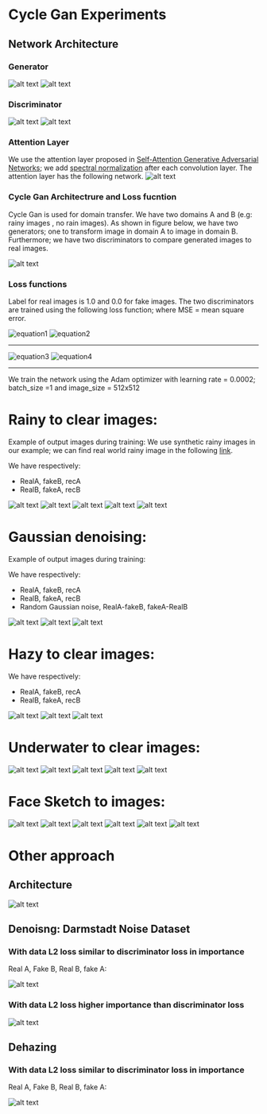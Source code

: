 # Cycle Gan Experiments

## Network Architecture

### Generator 
![alt text](images/network.png)
![alt text](images/components.png)

### Discriminator
![alt text](images/disc__.png)
![alt text](images/parts_disc.png)

### Attention Layer

We use the attention layer proposed in [Self-Attention Generative Adversarial Networks](https://arxiv.org/pdf/1805.08318.pdf);
we add [spectral normalization](https://arxiv.org/pdf/1802.05957.pdf) after each convolution layer.
The attention layer has the following network.
![alt text](images/self-attention-gan-network.png)

### Cycle Gan Architectrure and Loss fucntion

Cycle Gan is used for domain transfer. We have two domains A and B (e.g: rainy images 
, no rain images). As shown in figure below, we have two generators; one to transform image in
domain A to image in domain B. Furthermore; we have two discriminators to compare generated
images to real images.

![alt text](images/cycle_gan.png)

### Loss functions


Label for real images is 1.0 and 0.0 for fake images.
The two discriminators are trained using the following loss function; 
where MSE = mean square error.

<img src="https://latex.codecogs.com/svg.latex?\Large&space;LossDiscriminator_B={0.5*MSE(FakeB, 0.0) + 0.5*MSE(RealB, 1.0)}" title="equation1" />
<img src="https://latex.codecogs.com/svg.latex?\Large&space;LossDiscriminator_A={0.5*MSE(FakeA, 0.0) + 0.5*MSE(RealA, 1.0)}" title="equation2" />

--------
<img src="https://latex.codecogs.com/svg.latex?\Large&space;LossGenerator_A_2_B={10*MSE(RecB, RealB) + Discriminator_B(FakeB, 1.0)}" title="equation3" />
<img src="https://latex.codecogs.com/svg.latex?\Large&space;LossGenerator_B_2_A={10*MSE(RecA, RealA) + Discriminator_B(FakeB, 1.0)}" title="equation4" />

---
We train the network using the Adam optimizer with learning rate = 0.0002;
batch_size =1 and  image_size = 512x512


# Rainy to clear images:

Example of output images during training:
We use synthetic rainy images in our example;
we can find  real world rainy image in the following [link](https://drive.google.com/file/d/1Vh3T6XZ-2337vTwrnS7kvGTTiBronyqr/view?usp=sharing). 

We have respectively:

* RealA, fakeB, recA
* RealB, fakeA, recB

![alt text](images/index.png)
![alt text](images/index2.png)
![alt text](images/index11.png)
![alt text](images/index21.png)
![alt text](images/index33.png)

# Gaussian denoising:

Example of output images during training:


We have respectively:

* RealA, fakeB, recA
* RealB, fakeA, recB
* Random Gaussian noise, RealA-fakeB, fakeA-RealB

![alt text](images/gaussian_noise2.png)
![alt text](images/gaussian_noise3.png)
![alt text](images/Gaussian_noise1.png)


# Hazy to clear images:

We have respectively:

* RealA, fakeB, recA
* RealB, fakeA, recB

![alt text](images/haze.png)
![alt text](images/haze2.png)
![alt text](images/haze22.png)


# Underwater to clear images:

![alt text](images/under22.png)
![alt text](images/under223.png)
![alt text](images/under2222.png)
![alt text](images/underwater.png)
![alt text](images/underwater33.png)

# Face Sketch to images:

![alt text](images/sketch11.png)
![alt text](images/sketch24.png)
![alt text](images/sketch33.png)
![alt text](images/sketch45.png)
![alt text](images/sketch46.png)
![alt text](images/sketch345.png)


# Other approach

## Architecture
![alt text](images/network_22.png)

## Denoisng: Darmstadt Noise Dataset

### With data L2 loss similar to discriminator loss in importance

Real A, Fake B, Real B, fake A:

![alt text](images/dnd.png)


### With data L2 loss higher importance than discriminator loss
![alt text](images/dnd2.png)


## Dehazing

### With data L2 loss similar to discriminator loss in importance

Real A, Fake B, Real B, fake A:

![alt text](images/dehaze.png)



